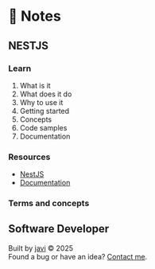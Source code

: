 # :memo: Notes
## NESTJS
### Learn
1. What is it
2. What does it do
3. Why to use it
4. Getting started
5. Concepts
6. Code samples
7. Documentation
### Resources
- [NestJS](https://nestjs.com/)
- [Documentation](https://docs.nestjs.com/)
### Terms and concepts
## Software Developer
Built by [javi](https://github.com/javi0b01/) :copyright: 2025  
Found a bug or have an idea? [Contact me](https://www.linkedin.com/in/javi0b01/).
